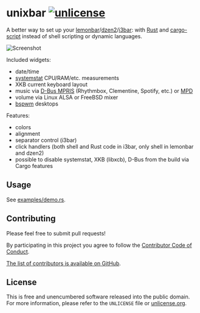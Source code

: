 # unixbar [![unlicense](https://img.shields.io/badge/un-license-green.svg?style=flat)](http://unlicense.org)

A better way to set up your [lemonbar]/[dzen2]/[i3bar]: with [Rust] and [cargo-script] instead of shell scripting or dynamic languages.

![Screenshot](https://unrelentingtech.s3.dualstack.eu-west-1.amazonaws.com/unixbar.png)

Included widgets:

- date/time
- [systemstat] CPU/RAM/etc. measurements
- XKB current keyboard layout
- music via [D-Bus MPRIS] \(Rhythmbox, Clementine, Spotify, etc.) or [MPD]
- volume via Linux ALSA or FreeBSD mixer
- [bspwm] desktops

Features:

- colors
- alignment
- separator control (i3bar)
- click handlers (both shell and Rust code in i3bar, only shell in lemonbar and dzen2)
- possible to disable systemstat, XKB (libxcb), D-Bus from the build via Cargo features

[lemonbar]: https://github.com/LemonBoy/bar
[dzen2]: https://github.com/robm/dzen
[i3bar]: https://i3wm.org
[Rust]: https://www.rust-lang.org
[systemstat]: https://github.com/myfreeweb/systemstat
[D-Bus MPRIS]: https://specifications.freedesktop.org/mpris-spec/latest/
[MPD]: https://musicpd.org
[bspwm]: https://github.com/baskerville/bspwm
[cargo-script]: https://github.com/DanielKeep/cargo-script

## Usage

See [examples/demo.rs](https://github.com/myfreeweb/unixbar/blob/master/examples/demo.rs).

## Contributing

Please feel free to submit pull requests!

By participating in this project you agree to follow the [Contributor Code of Conduct](http://contributor-covenant.org/version/1/4/).

[The list of contributors is available on GitHub](https://github.com/myfreeweb/unixbar/graphs/contributors).

## License

This is free and unencumbered software released into the public domain.  
For more information, please refer to the `UNLICENSE` file or [unlicense.org](http://unlicense.org).
